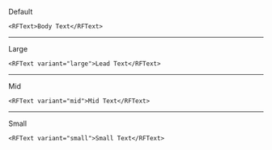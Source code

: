 Default

```vue
<RFText>Body Text</RFText>
```

---

Large

```vue
<RFText variant="large">Lead Text</RFText>
```

---

Mid

```vue
<RFText variant="mid">Mid Text</RFText>
```

---

Small

```vue
<RFText variant="small">Small Text</RFText>
```
